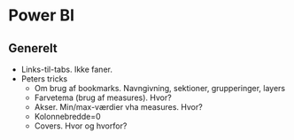 # Power BI

## Generelt
- Links-til-tabs. Ikke faner.
- Peters tricks
  - Om brug af bookmarks. Navngivning, sektioner, grupperinger, layers
  - Farvetema (brug af measures). Hvor?
  - Akser. Min/max-værdier vha measures. Hvor?
  - Kolonnebredde=0
  - Covers. Hvor og hvorfor?
